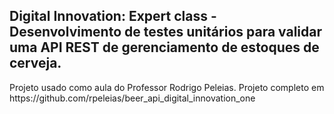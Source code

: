 <h2>Digital Innovation: Expert class - Desenvolvimento de testes unitários para validar uma API REST de gerenciamento de estoques de cerveja.</h2>
Projeto usado como aula do Professor Rodrigo Peleias. Projeto completo em https://github.com/rpeleias/beer_api_digital_innovation_one



